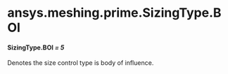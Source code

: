 # ansys.meshing.prime.SizingType.BOI

#### SizingType.BOI *= 5*

Denotes the size control type is body of influence.

<!-- !! processed by numpydoc !! -->
